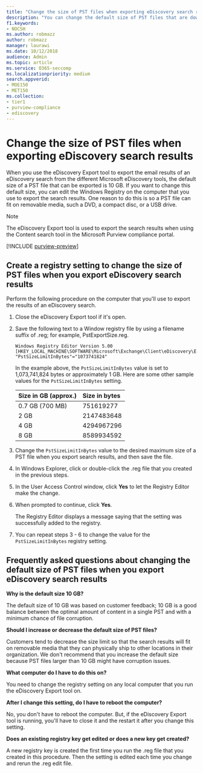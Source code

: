```yaml
---
title: "Change the size of PST files when exporting eDiscovery search results"
description: "You can change the default size of PST files that are downloaded to your computer when you export eDiscovery search results."
f1.keywords:
- NOCSH
ms.author: robmazz
author: robmazz
manager: laurawi
ms.date: 10/12/2018
audience: Admin
ms.topic: article
ms.service: O365-seccomp
ms.localizationpriority: medium
search.appverid: 
- MOE150
- MET150
ms.collection:
- tier1
- purview-compliance
- ediscovery
---
```


# Change the size of PST files when exporting eDiscovery search results

When you use the eDiscovery Export tool to export the email results of an eDiscovery search from the different Microsoft eDiscovery tools, the default size of a PST file that can be exported is 10 GB. If you want to change this default size, you can edit the Windows Registry on the computer that you use to export the search results. One reason to do this is so a PST file can fit on removable media, such a DVD, a compact disc, or a USB drive. 
  
> [!NOTE]
> The eDiscovery Export tool is used to export the search results when using the Content search tool in the Microsoft Purview compliance portal.
  
[!INCLUDE [purview-preview](../includes/purview-preview.md)]

## Create a registry setting to change the size of PST files when you export eDiscovery search results

Perform the following procedure on the computer that you'll use to export the results of an eDiscovery search.
  
1. Close the eDiscovery Export tool if it's open. 
    
2. Save the following text to a Window registry file by using a filename suffix of .reg; for example, PstExportSize.reg. 
    
    ```text
    Windows Registry Editor Version 5.00
    [HKEY_LOCAL_MACHINE\SOFTWARE\Microsoft\Exchange\Client\eDiscovery\ExportTool]
    "PstSizeLimitInBytes"="1073741824"
    ```

    In the example above, the  `PstSizeLimitInBytes` value is set to 1,073,741,824 bytes or approximately 1 GB. Here are some other sample values for the  `PstSizeLimitInBytes` setting. 
    
    |**Size in GB (approx.)**|**Size in bytes**|
    |:-----|:-----|
    |0.7 GB (700 MB)  <br/> |751619277  <br/> |
    |2 GB  <br/> |2147483648  <br/> |
    |4 GB  <br/> |4294967296  <br/> |
    |8 GB  <br/> |8589934592  <br/> |
   
3. Change the `PstSizeLimitInBytes` value to the desired maximum size of a PST file when you export search results, and then save the file. 
    
4. In Windows Explorer, click or double-click the .reg file that you created in the previous steps.
    
5. In the User Access Control window, click **Yes** to let the Registry Editor make the change. 
    
6. When prompted to continue, click **Yes**.
    
    The Registry Editor displays a message saying that the setting was successfully added to the registry.
    
7. You can repeat steps 3 - 6 to change the value for the  `PstSizeLimitInBytes` registry setting. 
  
## Frequently asked questions about changing the default size of PST files when you export eDiscovery search results

 **Why is the default size 10 GB?**
  
The default size of 10 GB was based on customer feedback; 10 GB is a good balance between the optimal amount of content in a single PST and with a minimum chance of file corruption.
  
 **Should I increase or decrease the default size of PST files?**
  
Customers tend to decrease the size limit so that the search results will fit on removable media that they can physically ship to other locations in their organization. We don't recommend that you increase the default size because PST files larger than 10 GB might have corruption issues.
  
 **What computer do I have to do this on?**
  
You need to change the registry setting on any local computer that you run the eDiscovery Export tool on.
  
 **After I change this setting, do I have to reboot the computer?**
  
No, you don't have to reboot the computer. But, if the eDiscovery Export tool is running, you'll have to close it and the restart it after you change this setting.
  
 **Does an existing registry key get edited or does a new key get created?**
  
A new registry key is created the first time you run the .reg file that you created in this procedure. Then the setting is edited each time you change and rerun the .reg edit file.
